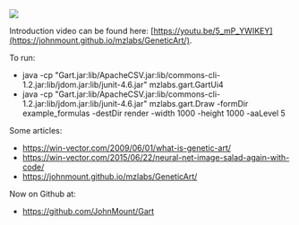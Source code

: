 

<img src="https://johnmount.github.io/mzlabs/GeneticArt/files/page5-1019-full.jpg">

Introduction video can be found here: [https://youtu.be/5_mP_YWIKEY](https://johnmount.github.io/mzlabs/GeneticArt/).



To run:

 * java -cp "Gart.jar:lib/ApacheCSV.jar:lib/commons-cli-1.2.jar:lib/jdom.jar:lib/junit-4.6.jar"  mzlabs.gart.GartUi4
 * java -cp "Gart.jar:lib/ApacheCSV.jar:lib/commons-cli-1.2.jar:lib/jdom.jar:lib/junit-4.6.jar"  mzlabs.gart.Draw -formDir example_formulas -destDir render -width 1000 -height 1000 -aaLevel 5
 
Some articles:

 * https://win-vector.com/2009/06/01/what-is-genetic-art/
 * https://win-vector.com/2015/06/22/neural-net-image-salad-again-with-code/
 * https://johnmount.github.io/mzlabs/GeneticArt/
 
Now on Github at:

 * https://github.com/JohnMount/Gart

